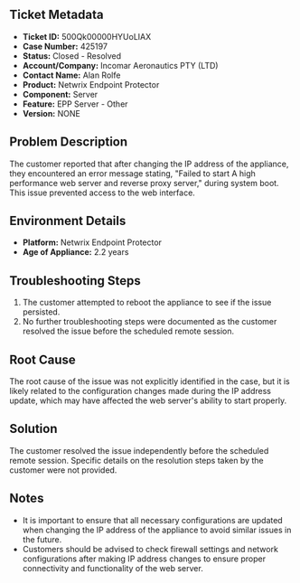 ## Ticket Metadata
- **Ticket ID:** 500Qk00000HYUoLIAX
- **Case Number:** 425197
- **Status:** Closed - Resolved
- **Account/Company:** Incomar Aeronautics PTY (LTD)
- **Contact Name:** Alan Rolfe
- **Product:** Netwrix Endpoint Protector
- **Component:** Server
- **Feature:** EPP Server - Other
- **Version:** NONE

## Problem Description
The customer reported that after changing the IP address of the appliance, they encountered an error message stating, "Failed to start A high performance web server and reverse proxy server," during system boot. This issue prevented access to the web interface.

## Environment Details
- **Platform:** Netwrix Endpoint Protector
- **Age of Appliance:** 2.2 years

## Troubleshooting Steps
1. The customer attempted to reboot the appliance to see if the issue persisted.
2. No further troubleshooting steps were documented as the customer resolved the issue before the scheduled remote session.

## Root Cause
The root cause of the issue was not explicitly identified in the case, but it is likely related to the configuration changes made during the IP address update, which may have affected the web server's ability to start properly.

## Solution
The customer resolved the issue independently before the scheduled remote session. Specific details on the resolution steps taken by the customer were not provided.

## Notes
- It is important to ensure that all necessary configurations are updated when changing the IP address of the appliance to avoid similar issues in the future.
- Customers should be advised to check firewall settings and network configurations after making IP address changes to ensure proper connectivity and functionality of the web server.
